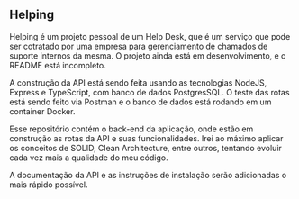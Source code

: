 ## Helping

Helping é um projeto pessoal de um Help Desk, que é um serviço que pode ser cotratado por uma empresa para gerenciamento de chamados de suporte internos da mesma.
O projeto ainda está em desenvolvimento, e o README está incompleto.

A construção da API está sendo feita usando as tecnologias NodeJS, Express e TypeScript, com banco de dados PostgresSQL.
O teste das rotas está sendo feito via Postman e o banco de dados está rodando em um container Docker.

Esse repositório contém o back-end da aplicação, onde estão em construção as rotas da API e suas funcionalidades.
Irei ao máximo aplicar os conceitos de SOLID, Clean Architecture, entre outros, tentando evoluir cada vez mais a qualidade do meu código.

A documentação da API e as instruções de instalação serão adicionadas o mais rápido possível.
